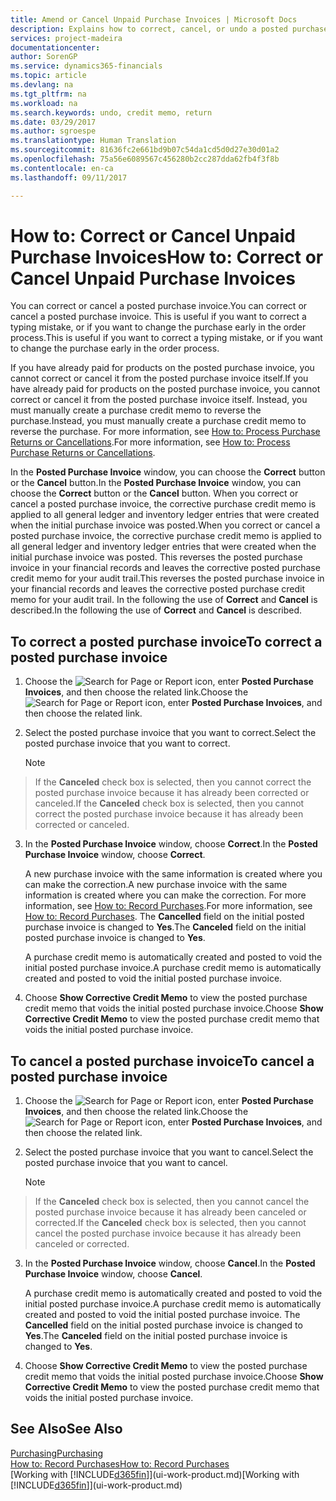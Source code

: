 ```yaml
---
title: Amend or Cancel Unpaid Purchase Invoices | Microsoft Docs
description: Explains how to correct, cancel, or undo a posted purchase invoice and automatically create a purchase credit memo.
services: project-madeira
documentationcenter: 
author: SorenGP
ms.service: dynamics365-financials
ms.topic: article
ms.devlang: na
ms.tgt_pltfrm: na
ms.workload: na
ms.search.keywords: undo, credit memo, return
ms.date: 03/29/2017
ms.author: sgroespe
ms.translationtype: Human Translation
ms.sourcegitcommit: 81636fc2e661bd9b07c54da1cd5d0d27e30d01a2
ms.openlocfilehash: 75a56e6089567c456280b2cc287dda62fb4f3f8b
ms.contentlocale: en-ca
ms.lasthandoff: 09/11/2017

---
```

# <a name="how-to-correct-or-cancel-unpaid-purchase-invoices"></a><span data-ttu-id="3544e-103">How to: Correct or Cancel Unpaid Purchase Invoices</span><span class="sxs-lookup"><span data-stu-id="3544e-103">How to: Correct or Cancel Unpaid Purchase Invoices</span></span>
<span data-ttu-id="3544e-104">You can correct or cancel a posted purchase invoice.</span><span class="sxs-lookup"><span data-stu-id="3544e-104">You can correct or cancel a posted purchase invoice.</span></span> <span data-ttu-id="3544e-105">This is useful if you want to correct a typing mistake, or if you want to change the purchase early in the order process.</span><span class="sxs-lookup"><span data-stu-id="3544e-105">This is useful if you want to correct a typing mistake, or if you want to change the purchase early in the order process.</span></span>

<span data-ttu-id="3544e-106">If you have already paid for products on the posted purchase invoice, you cannot correct or cancel it from the posted purchase invoice itself.</span><span class="sxs-lookup"><span data-stu-id="3544e-106">If you have already paid for products on the posted purchase invoice, you cannot correct or cancel it from the posted purchase invoice itself.</span></span> <span data-ttu-id="3544e-107">Instead, you must manually create a purchase credit memo to reverse the purchase.</span><span class="sxs-lookup"><span data-stu-id="3544e-107">Instead, you must manually create a purchase credit memo to reverse the purchase.</span></span> <span data-ttu-id="3544e-108">For more information, see [How to: Process Purchase Returns or Cancellations](purchasing-how-process-purchase-returns-cancellations.md).</span><span class="sxs-lookup"><span data-stu-id="3544e-108">For more information, see [How to: Process Purchase Returns or Cancellations](purchasing-how-process-purchase-returns-cancellations.md).</span></span>

<span data-ttu-id="3544e-109">In the **Posted Purchase Invoice** window, you can choose the **Correct** button or the **Cancel** button.</span><span class="sxs-lookup"><span data-stu-id="3544e-109">In the **Posted Purchase Invoice** window, you can choose the **Correct** button or the **Cancel** button.</span></span> <span data-ttu-id="3544e-110">When you correct or cancel a posted purchase invoice, the corrective purchase credit memo is applied to all general ledger and inventory ledger entries that were created when the initial purchase invoice was posted.</span><span class="sxs-lookup"><span data-stu-id="3544e-110">When you correct or cancel a posted purchase invoice, the corrective purchase credit memo is applied to all general ledger and inventory ledger entries that were created when the initial purchase invoice was posted.</span></span> <span data-ttu-id="3544e-111">This reverses the posted purchase invoice in your financial records and leaves the corrective posted purchase credit memo for your audit trail.</span><span class="sxs-lookup"><span data-stu-id="3544e-111">This reverses the posted purchase invoice in your financial records and leaves the corrective posted purchase credit memo for your audit trail.</span></span> <span data-ttu-id="3544e-112">In the following the use of **Correct** and **Cancel** is described.</span><span class="sxs-lookup"><span data-stu-id="3544e-112">In the following the use of **Correct** and **Cancel** is described.</span></span>

## <a name="to-correct-a-posted-purchase-invoice"></a><span data-ttu-id="3544e-113">To correct a posted purchase invoice</span><span class="sxs-lookup"><span data-stu-id="3544e-113">To correct a posted purchase invoice</span></span>
1. <span data-ttu-id="3544e-114">Choose the ![Search for Page or Report](media/ui-search/search_small.png "Search for Page or Report icon") icon, enter **Posted Purchase Invoices**, and then choose the related link.</span><span class="sxs-lookup"><span data-stu-id="3544e-114">Choose the ![Search for Page or Report](media/ui-search/search_small.png "Search for Page or Report icon") icon, enter **Posted Purchase Invoices**, and then choose the related link.</span></span>  
2. <span data-ttu-id="3544e-115">Select the posted purchase invoice that you want to correct.</span><span class="sxs-lookup"><span data-stu-id="3544e-115">Select the posted purchase invoice that you want to correct.</span></span>  

    > [!NOTE]  
>   <span data-ttu-id="3544e-116">If the **Canceled** check box is selected, then you cannot correct the posted purchase invoice because it has already been corrected or canceled.</span><span class="sxs-lookup"><span data-stu-id="3544e-116">If the **Canceled** check box is selected, then you cannot correct the posted purchase invoice because it has already been corrected or canceled.</span></span>
3. <span data-ttu-id="3544e-117">In the **Posted Purchase Invoice** window, choose **Correct**.</span><span class="sxs-lookup"><span data-stu-id="3544e-117">In the **Posted Purchase Invoice** window, choose **Correct**.</span></span>

    <span data-ttu-id="3544e-118">A new purchase invoice with the same information is created where you can make the correction.</span><span class="sxs-lookup"><span data-stu-id="3544e-118">A new purchase invoice with the same information is created where you can make the correction.</span></span> <span data-ttu-id="3544e-119">For more information, see [How to: Record Purchases](purchasing-how-record-purchases.md).</span><span class="sxs-lookup"><span data-stu-id="3544e-119">For more information, see [How to: Record Purchases](purchasing-how-record-purchases.md).</span></span> <span data-ttu-id="3544e-120">The **Cancelled** field on the initial posted purchase invoice is changed to **Yes**.</span><span class="sxs-lookup"><span data-stu-id="3544e-120">The **Canceled** field on the initial posted purchase invoice is changed to **Yes**.</span></span>

    <span data-ttu-id="3544e-121">A purchase credit memo is automatically created and posted to void the initial posted purchase invoice.</span><span class="sxs-lookup"><span data-stu-id="3544e-121">A purchase credit memo is automatically created and posted to void the initial posted purchase invoice.</span></span>
4. <span data-ttu-id="3544e-122">Choose **Show Corrective Credit Memo** to view the posted purchase credit memo that voids the initial posted purchase invoice.</span><span class="sxs-lookup"><span data-stu-id="3544e-122">Choose **Show Corrective Credit Memo** to view the posted purchase credit memo that voids the initial posted purchase invoice.</span></span>

## <a name="to-cancel-a-posted-purchase-invoice"></a><span data-ttu-id="3544e-123">To cancel a posted purchase invoice</span><span class="sxs-lookup"><span data-stu-id="3544e-123">To cancel a posted purchase invoice</span></span>
1. <span data-ttu-id="3544e-124">Choose the ![Search for Page or Report](media/ui-search/search_small.png "Search for Page or Report icon") icon, enter **Posted Purchase Invoices**, and then choose the related link.</span><span class="sxs-lookup"><span data-stu-id="3544e-124">Choose the ![Search for Page or Report](media/ui-search/search_small.png "Search for Page or Report icon") icon, enter **Posted Purchase Invoices**, and then choose the related link.</span></span>  
2. <span data-ttu-id="3544e-125">Select the posted purchase invoice that you want to cancel.</span><span class="sxs-lookup"><span data-stu-id="3544e-125">Select the posted purchase invoice that you want to cancel.</span></span>

    > [!NOTE]  
>   <span data-ttu-id="3544e-126">If the **Canceled** check box is selected, then you cannot cancel the posted purchase invoice because it has already been canceled or corrected.</span><span class="sxs-lookup"><span data-stu-id="3544e-126">If the **Canceled** check box is selected, then you cannot cancel the posted purchase invoice because it has already been canceled or corrected.</span></span>
3. <span data-ttu-id="3544e-127">In the **Posted Purchase Invoice** window, choose **Cancel**.</span><span class="sxs-lookup"><span data-stu-id="3544e-127">In the **Posted Purchase Invoice** window, choose **Cancel**.</span></span>

    <span data-ttu-id="3544e-128">A purchase credit memo is automatically created and posted to void the initial posted purchase invoice.</span><span class="sxs-lookup"><span data-stu-id="3544e-128">A purchase credit memo is automatically created and posted to void the initial posted purchase invoice.</span></span> <span data-ttu-id="3544e-129">The **Cancelled** field on the initial posted purchase invoice is changed to **Yes**.</span><span class="sxs-lookup"><span data-stu-id="3544e-129">The **Canceled** field on the initial posted purchase invoice is changed to **Yes**.</span></span>
4. <span data-ttu-id="3544e-130">Choose **Show Corrective Credit Memo** to view the posted purchase credit memo that voids the initial posted purchase invoice.</span><span class="sxs-lookup"><span data-stu-id="3544e-130">Choose **Show Corrective Credit Memo** to view the posted purchase credit memo that voids the initial posted purchase invoice.</span></span>

## <a name="see-also"></a><span data-ttu-id="3544e-131">See Also</span><span class="sxs-lookup"><span data-stu-id="3544e-131">See Also</span></span>
[<span data-ttu-id="3544e-132">Purchasing</span><span class="sxs-lookup"><span data-stu-id="3544e-132">Purchasing</span></span>](purchasing-manage-purchasing.md)  
[<span data-ttu-id="3544e-133">How to: Record Purchases</span><span class="sxs-lookup"><span data-stu-id="3544e-133">How to: Record Purchases</span></span>](purchasing-how-record-purchases.md)  
<span data-ttu-id="3544e-134">[Working with [!INCLUDE[d365fin](includes/d365fin_md.md)]](ui-work-product.md)</span><span class="sxs-lookup"><span data-stu-id="3544e-134">[Working with [!INCLUDE[d365fin](includes/d365fin_md.md)]](ui-work-product.md)</span></span>

